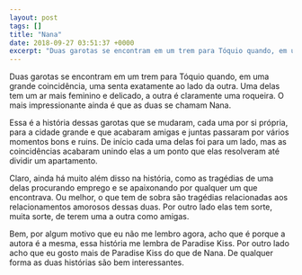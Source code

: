 ```yaml
---
layout: post
tags: []
title: "Nana"
date: 2018-09-27 03:51:37 +0000
excerpt: "Duas garotas se encontram em um trem para Tóquio quando, em uma grande coincidência, uma senta exatamente ao lado da outra. Uma delas tem..."
---
```


Duas garotas se encontram em um trem para Tóquio quando, em uma grande coincidência, uma senta exatamente ao lado da outra. Uma delas tem um ar mais feminino e delicado, a outra é claramente uma roqueira. O mais impressionante ainda é que as duas se chamam Nana.

Essa é a história dessas garotas que se mudaram, cada uma por si própria, para a cidade grande e que acabaram amigas e juntas passaram por vários momentos bons e ruins. De início cada uma delas foi para um lado, mas as coincidências acabaram unindo elas a um ponto que elas resolveram até dividir um apartamento.

Claro, ainda há muito além disso na história, como as tragédias de uma delas procurando emprego e se apaixonando por qualquer um que encontrava. Ou melhor, o que tem de sobra são tragédias relacionadas aos relacionamentos amorosos dessas duas. Por outro lado elas tem sorte, muita sorte, de terem uma a outra como amigas.

Bem, por algum motivo que eu não me lembro agora, acho que é porque a autora é a mesma, essa história me lembra de Paradise Kiss. Por outro lado acho que eu gosto mais de Paradise Kiss do que de Nana. De qualquer forma as duas histórias são bem interessantes.